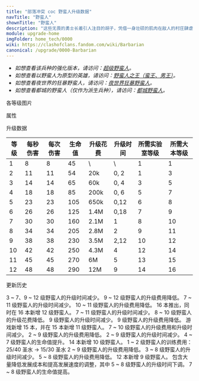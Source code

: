 ```yaml
---
title: "部落冲突 coc 野蛮人升级数据"
navTitle: "野蛮人"
shownTitle: "野蛮人"
description: "这些无畏的勇士长着引人注目的胡子，凭借一身壮硕的肌肉在敌人的村庄肆虐。训练一队野蛮人，他们将为您出生入死！"
module: upgrade-home
imgFolder: home_tech/0000
wiki: https://clashofclans.fandom.com/wiki/Barbarian
canonical: /upgrade/0000-Barbarian
---
```


- *如想查看该兵种的强化版本，请访问：[超级野蛮人](/upgrade/0600-Super-Barbarian)。*
- *如想查看以野蛮人为原型的英雄，请访问：[野蛮人之王（蛮王、男王）](/upgrade/0200-Barbarian-King)。*
- *如想查看夜世界的狂暴野蛮人，请访问：[夜世界狂暴野蛮人](/upgrade/1000-Raged-Barbarian)。*
- *如想查看都城的野蛮人（仅作为派生兵种），请访问：[都城野蛮人](/upgrade/20c0-Barbarian)。*

<UnitInfo :folder="$frontmatter.imgFolder" imgSrc="Barbarian_info.png" :imgAlt="$frontmatter.navTitle" :description="$frontmatter.description" />

<SmallTitle>各等级图片</SmallTitle>

<Panel>
    <UnitImgGroup :folder="$frontmatter.imgFolder">
        <UnitImg imgTitle="1 - 2 级" imgSrc="Barbarian1.png" />
        <UnitImg imgTitle="3 - 4 级" imgSrc="Barbarian3.png" />
        <UnitImg imgTitle="5 级" imgSrc="Barbarian5.png" />
        <UnitImg imgTitle="6 级" imgSrc="Barbarian6.png" />
        <UnitImg imgTitle="7 级" imgSrc="Barbarian7.png" />
        <UnitImg imgTitle="8 级" imgSrc="Barbarian8.png" />
        <UnitImg imgTitle="9 级" imgSrc="Barbarian9.png" />
        <UnitImg imgTitle="10 级" imgSrc="Barbarian10.png" />
        <UnitImg imgTitle="11 级" imgSrc="Barbarian11.png" />
        <UnitImg imgTitle="12 级" imgSrc="Barbarian12.png" />
    </UnitImgGroup>
</Panel>

<SmallTitle>属性</SmallTitle>

<UnitProperties>
    <UnitProperty pKey="攻击偏好" pValue="无" />
    <UnitProperty pKey="伤害类型" pValue="单体伤害" />
    <UnitProperty pKey="攻击的目标" pValue="仅地面目标" />
    <UnitProperty pKey="占据人口" pValue="1" />
    <UnitProperty pKey="移动速度" pValue="2 格/秒" />
    <UnitProperty pKey="攻击速度" pValue="1 秒/次" />
    <UnitProperty pKey="攻击距离" pValue="0.4 格" />
    <UnitProperty pKey="所需训练营等级" pValue="1" />
    <UnitProperty pKey="所需大本等级" pValue="1" />
    <UnitProperty pKey="训练时间" pValue="5" :isTrainingTime="true" />
</UnitProperties>

<SmallTitle>升级数据</SmallTitle>

<script setup>
const tableExtraInfo = [
    {
        "column": 4,
        "type": "cost",
        "gpClass": "research",
        "icon": "Elixir"
    },
    {
        "column": 5,
        "type": "time",
        "gpClass": "research"
    }
];
</script>

<UnitTable :tableExtraInfo="tableExtraInfo">

| 等级 | 每秒伤害 | 每次伤害 | 生命值 | 升级花费 |  升级时间  |所需实验室等级|所需大本等级|
| ---- |  ----   |  ----   |  ----  |   ----  |    ----   |    ----     |   ----    |
|   1  |     8   |    8    |    45  |      \  |       \   |      1      |     1     |
|   2  |    11   |   11    |    54  |    20k  |    0, 2   |      1      |     3     |
|   3  |    14   |   14    |    65  |    60k  |    0, 4   |      3      |     5     |
|   4  |    18   |   18    |    85  |   200k  |    0, 6   |      5      |     7     |
|   5  |    23   |   23    |   105  |   650k  |    0,12   |      6      |     8     |
|   6  |    26   |   26    |   125  |   1.4M  |    0,18   |      7      |     9     |
|   7  |    30   |   30    |   160  |   2.1M  |    1      |      8      |    10     |
|   8  |    34   |   34    |   205  |   2.8M  |    2      |      9      |    11     |
|   9  |    38   |   38    |   230  |   3.5M  |    2,12   |     10      |    12     |
|  10  |    42   |   42    |   250  |   4.3M  |    4      |     12      |    14     |
|  11  |    45   |   45    |   270  |     6M  |    5      |     13      |    15     |
|  12  |    48   |   48    |   290  |    12M  |    9      |     14      |    16     |
</UnitTable>

<SmallTitle>更新历史</SmallTitle>

<Timeline>
    <TimelineItem date="2024/11/25">
        <TimelineRow>3 ~ 7、9 ~ 12 级野蛮人的升级时间减少。</TimelineRow>
        <TimelineRow>9 ~ 12 级野蛮人的升级费用降低。</TimelineRow>
    </TimelineItem>
    <TimelineItem date="2024/06/18">
        <TimelineRow>7 ~ 11 级野蛮人的升级时间减少。</TimelineRow>
        <TimelineRow>10 ~ 11 级野蛮人的升级费用降低。</TimelineRow>
    </TimelineItem>
    <TimelineItem date="2023/12/12">
        <TimelineRow>16 本推出，同时在 16 本新增 12 级野蛮人。</TimelineRow>
        <TimelineRow>7 ~ 11 级野蛮人的升级时间减少。</TimelineRow>
        <TimelineRow>8 ~ 10 级野蛮人的升级花费降低。</TimelineRow>
    </TimelineItem>
    <TimelineItem date="2023/06/12">
        <TimelineRow>9 级野蛮人的升级时间减少。</TimelineRow>
        <TimelineRow>9 级野蛮人的升级费用降低。</TimelineRow>
    </TimelineItem>
    <TimelineItem date="2022/10/10">
        <TimelineRow>游戏新增 15 本，并在 15 本新增 11 级野蛮人。</TimelineRow>
        <TimelineRow>7 ~ 10 级野蛮人的升级费用和升级时间减少。</TimelineRow>
    </TimelineItem>
    <TimelineItem date="2021/12/09">
        <TimelineRow>2 ~ 9 级野蛮人的升级费用降低。</TimelineRow>
        <TimelineRow>2 ~ 9 级野蛮人的升级时间减少。</TimelineRow>
        <TimelineRow>4 ~ 7 级野蛮人的生命值提升。</TimelineRow>
    </TimelineItem>
    <TimelineItem date="2021/04/12">
        <TimelineRow>14 本新增 10 级野蛮人。</TimelineRow>
        <TimelineRow>1 ~ 2 级野蛮人的训练费用：25/40 圣水 → 15/30 圣水</TimelineRow>
        <TimelineRow>2 ~ 9 级野蛮人的升级费用降低。</TimelineRow>
        <TimelineRow>3 ~ 8 级野蛮人的升级时间减少。</TimelineRow>
    </TimelineItem>
    <TimelineItem date="2020/03/30">
        <TimelineRow>5 ~ 8 级野蛮人的升级费用降低。</TimelineRow>
        <TimelineRow>12 本新增 9 级野蛮人。</TimelineRow>
    </TimelineItem>
    <TimelineItem date="2019/04/02">
        <TimelineRow>包含大量降低发展成本和提高发展速度的调整，其中 5 ~ 8 级野蛮人的升级时间下调。</TimelineRow>
    </TimelineItem>
    <TimelineItem date="2019/02/22">
        <TimelineRow>7 ~ 8 级野蛮人的生命值提高。</TimelineRow>
    </TimelineItem>
    <TimelineItem :historyBottom="true" />
</Timeline>